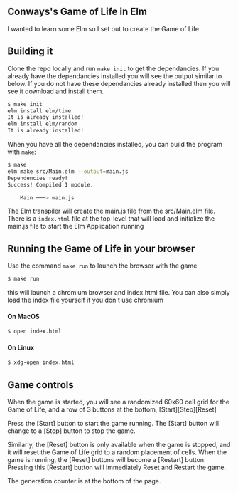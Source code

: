 ## Conways's Game of Life in Elm

I wanted to learn some Elm so I set out to create the Game of Life

## Building it
Clone the repo locally and run `make init` to get the dependancies.
If you already have the dependancies installed you will see the output similar to below.
If you do not have these dependancies already installed then you will see it download and install them.

```bash
$ make init
elm install elm/time
It is already installed!
elm install elm/random
It is already installed!
```
When you have all the dependancies installed, you can build the program with `make`:
```bash
$ make
elm make src/Main.elm --output=main.js
Dependencies ready!
Success! Compiled 1 module.

    Main ───> main.js
```
The Elm transpiler will create the main.js file from the src/Main.elm file.
There is a `index.html` file at the top-level that will load and initialize the main.js file to start
the Elm Application running

## Running the Game of Life in your browser
Use the command `make run` to launch the browser with the game
```bash
$ make run
```
this will launch a chromium browser and index.html file.
You can also simply load the index file yourself if you don't use chromium

#### On MacOS
```bash
$ open index.html
```

#### On Linux
```bash
$ xdg-open index.html
```

## Game controls
When the game is started, you will see a randomized 60x60 cell grid for the Game of Life, and a row of 3 buttons at the bottom, \[Start]\[Step]\[Reset]

Press the \[Start] button to start the game running. The \[Start] button will change to a \[Stop] button
to stop the game.

Similarly, the \[Reset] button is only available when the game is stopped, and it will reset the
Game of Life grid to a random placement of cells.   When the game is running, the \[Reset] buttons
will become a \[Restart] button.  Pressing this \[Restart] button will immediately Reset and Restart the game.

The generation counter is at the bottom of the page.


